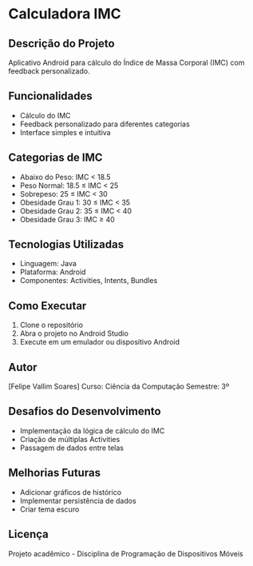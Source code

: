 # Calculadora IMC

## Descrição do Projeto
Aplicativo Android para cálculo do Índice de Massa Corporal (IMC) com feedback personalizado.

## Funcionalidades
- Cálculo do IMC 
- Feedback personalizado para diferentes categorias
- Interface simples e intuitiva

## Categorias de IMC
- Abaixo do Peso: IMC < 18.5
- Peso Normal: 18.5 ≤ IMC < 25
- Sobrepeso: 25 ≤ IMC < 30
- Obesidade Grau 1: 30 ≤ IMC < 35
- Obesidade Grau 2: 35 ≤ IMC < 40
- Obesidade Grau 3: IMC ≥ 40

## Tecnologias Utilizadas
- Linguagem: Java
- Plataforma: Android
- Componentes: Activities, Intents, Bundles

## Como Executar
1. Clone o repositório
2. Abra o projeto no Android Studio
3. Execute em um emulador ou dispositivo Android

## Autor
[Felipe Vallim Soares]
Curso: Ciência da Computação
Semestre: 3º

## Desafios do Desenvolvimento
- Implementação da lógica de cálculo do IMC
- Criação de múltiplas Activities
- Passagem de dados entre telas

## Melhorias Futuras
- Adicionar gráficos de histórico
- Implementar persistência de dados
- Criar tema escuro

## Licença
Projeto acadêmico - Disciplina de Programação de Dispositivos Móveis
